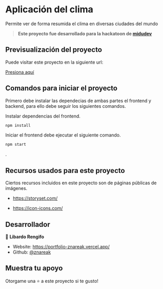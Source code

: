 # Aplicación del clima

Permite ver de forma resumida el clima en diversas ciudades del mundo

>**Este proyecto fue desarrollado para la hackatoon de [midudev](https://www.twitch.tv/midudev)**


## Previsualización del proyecto

Puede visitar este proyecto en la siguiente url:

[Presiona aquí](https://weather-app-eta-pied.vercel.app/)



## Comandos para iniciar el proyecto

Primero debe instalar las dependecias de ambas partes el frontend y backend, para ello debe seguir los siguientes comandos.



Instalar dependencias del frontend.

```javascript
npm install
```

Iniciar el frontend debe ejecutar el siguiente comando.

```javascript
npm start
```
.

## Recursos usados para este proyecto

Ciertos recursos incluidos en este proyecto son de páginas públicas de imágenes.

- https://storyset.com/

- https://icon-icons.com/



## Desarrollador

👤 **Libardo Rengifo**

* Website: https://portfolio-znareak.vercel.app/
* Github: [@znareak](https://github.com/znareak)

## Muestra tu apoyo

Otorgame una ⭐️ a este proyecto si te gusto!